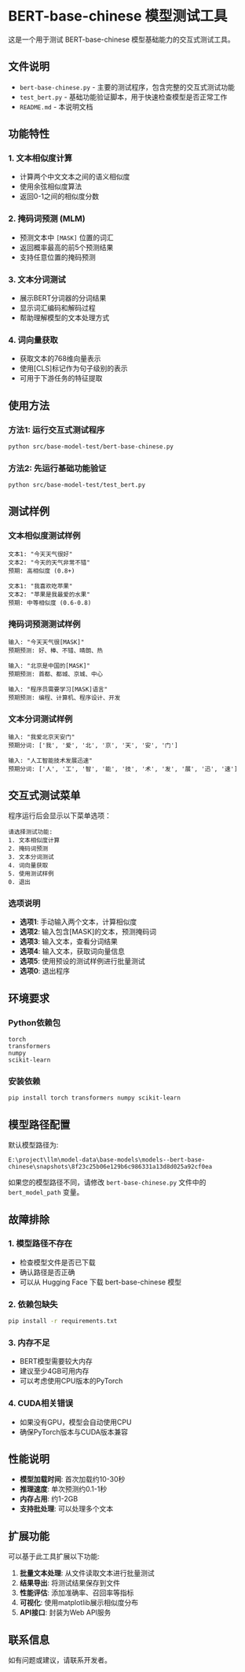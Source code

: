 # BERT-base-chinese 模型测试工具

这是一个用于测试 BERT-base-chinese 模型基础能力的交互式测试工具。

## 文件说明

- `bert-base-chinese.py` - 主要的测试程序，包含完整的交互式测试功能
- `test_bert.py` - 基础功能验证脚本，用于快速检查模型是否正常工作
- `README.md` - 本说明文档

## 功能特性

### 1. 文本相似度计算
- 计算两个中文文本之间的语义相似度
- 使用余弦相似度算法
- 返回0-1之间的相似度分数

### 2. 掩码词预测 (MLM)
- 预测文本中 `[MASK]` 位置的词汇
- 返回概率最高的前5个预测结果
- 支持任意位置的掩码预测

### 3. 文本分词测试
- 展示BERT分词器的分词结果
- 显示词汇编码和解码过程
- 帮助理解模型的文本处理方式

### 4. 词向量获取
- 获取文本的768维向量表示
- 使用[CLS]标记作为句子级别的表示
- 可用于下游任务的特征提取

## 使用方法

### 方法1: 运行交互式测试程序

```bash
python src/base-model-test/bert-base-chinese.py
```

### 方法2: 先运行基础功能验证

```bash
python src/base-model-test/test_bert.py
```

## 测试样例

### 文本相似度测试样例
```
文本1: "今天天气很好"
文本2: "今天的天气非常不错"
预期: 高相似度 (0.8+)

文本1: "我喜欢吃苹果" 
文本2: "苹果是我最爱的水果"
预期: 中等相似度 (0.6-0.8)
```

### 掩码词预测测试样例
```
输入: "今天天气很[MASK]"
预期预测: 好、棒、不错、晴朗、热

输入: "北京是中国的[MASK]"
预期预测: 首都、都城、京城、中心

输入: "程序员需要学习[MASK]语言"
预期预测: 编程、计算机、程序设计、开发
```

### 文本分词测试样例
```
输入: "我爱北京天安门"
预期分词: ['我', '爱', '北', '京', '天', '安', '门']

输入: "人工智能技术发展迅速"
预期分词: ['人', '工', '智', '能', '技', '术', '发', '展', '迅', '速']
```

## 交互式测试菜单

程序运行后会显示以下菜单选项：

```
请选择测试功能:
1. 文本相似度计算
2. 掩码词预测
3. 文本分词测试
4. 词向量获取
5. 使用测试样例
0. 退出
```

### 选项说明

- **选项1**: 手动输入两个文本，计算相似度
- **选项2**: 输入包含[MASK]的文本，预测掩码词
- **选项3**: 输入文本，查看分词结果
- **选项4**: 输入文本，获取词向量信息
- **选项5**: 使用预设的测试样例进行批量测试
- **选项0**: 退出程序

## 环境要求

### Python依赖包
```
torch
transformers
numpy
scikit-learn
```

### 安装依赖
```bash
pip install torch transformers numpy scikit-learn
```

## 模型路径配置

默认模型路径为:
```
E:\project\llm\model-data\base-models\models--bert-base-chinese\snapshots\8f23c25b06e129b6c986331a13d8d025a92cf0ea
```

如果您的模型路径不同，请修改 `bert-base-chinese.py` 文件中的 `bert_model_path` 变量。

## 故障排除

### 1. 模型路径不存在
- 检查模型文件是否已下载
- 确认路径是否正确
- 可以从 Hugging Face 下载 bert-base-chinese 模型

### 2. 依赖包缺失
```bash
pip install -r requirements.txt
```

### 3. 内存不足
- BERT模型需要较大内存
- 建议至少4GB可用内存
- 可以考虑使用CPU版本的PyTorch

### 4. CUDA相关错误
- 如果没有GPU，模型会自动使用CPU
- 确保PyTorch版本与CUDA版本兼容

## 性能说明

- **模型加载时间**: 首次加载约10-30秒
- **推理速度**: 单次预测约0.1-1秒
- **内存占用**: 约1-2GB
- **支持批处理**: 可以处理多个文本

## 扩展功能

可以基于此工具扩展以下功能:

1. **批量文本处理**: 从文件读取文本进行批量测试
2. **结果导出**: 将测试结果保存到文件
3. **性能评估**: 添加准确率、召回率等指标
4. **可视化**: 使用matplotlib展示相似度分布
5. **API接口**: 封装为Web API服务

## 联系信息

如有问题或建议，请联系开发者。
